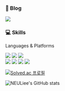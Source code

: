 ### 👣 Blog

<img src="https://img.shields.io/badge/Tistory-7172B1?style=flat-square&link=https://luen.tistory.com/"/></a>
<br>

### 💻 Skills

Languages & Platforms

<img src="https://img.shields.io/badge/C++-00599C?style=flat-square&logo=C%2B%2B&logoColor=white"><!-- Swift -->
<img src="https://img.shields.io/badge/Swift-F05138?style=flat-square&logo=Swift&logoColor=white"><!-- Java -->
<img src="https://img.shields.io/badge/Java-007396?style=flat-square&logo=Java&logoColor=white"/></a><!-- JavaScript --><br>
<img src="https://img.shields.io/badge/JavaScript-F7DF1E?style=flat-square&logo=JavaScript&logoColor=white"/></a><!-- iOS-->
<img src="https://img.shields.io/badge/iOS-000000?style=flat-square&logo=iOS&logoColor=white"/></a><!-- Spring Boot -->
<img src="https://img.shields.io/badge/Spring Boot-6DB33F?style=flat-square&logo=Spring Boot&logoColor=white"/></a><!-- Vue.js -->
<img src="https://img.shields.io/badge/Vue.js-4FC08D?style=flat-square&logo=Vue.js&logoColor=white"/></a>



[![Solved.ac
프로필](http://mazassumnida.wtf/api/v2/generate_badge?boj=asdfz888)](https://solved.ac/asdfz888)

![NEULiee's GitHub stats](https://github-readme-stats.vercel.app/api?username=NEULiee&show_icons=true&theme=Gradient)
